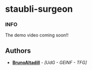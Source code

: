 # staubli-surgeon

### INFO
The demo video coming soon!!

## Authors

* [**BrunoAltadill**](https://github.com/BrunoAltadill) - *[UdG - GEINF - TFG]*

